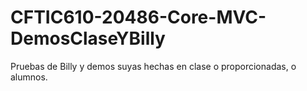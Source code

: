 # CFTIC610-20486-Core-MVC-DemosClaseYBilly
Pruebas de Billy y demos suyas hechas en clase o proporcionadas, o alumnos.
